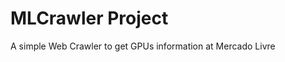 <h1>
MLCrawler Project
</h1>
<p>
A simple Web Crawler to get GPUs information at Mercado Livre
</p>

